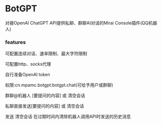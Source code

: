 # BotGPT

对接OpenAI ChatGPT API提供私聊、群聊AI对话的Mirai Console插件(QQ机器人)
### features
可配置连续对话、速率限制、最大字符限制

可配置http、socks代理

自行准备OpenAI token

权限:cn.mpamc.botgpt:botgpt.chat(可给予用户或群聊)

群聊@机器人 [要提问的内容] 或 清空会话

私聊直接发送[要提问的内容] 或 清空会话

发送 清空会话 在过期时间内清除机器人调用API时发送的历史消息
